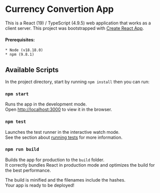 # Currency Convertion App

This is a React (19) / TypeScript (4.9.5) web application that works as a client server. This project was bootstrapped
with [Create React App](https://github.com/facebook/create-react-app).

#### Prerequisites:

```
* Node (v18.18.0)
* npm (9.8.1)
```

## Available Scripts

In the project directory, start by running ```npm install``` then you can run:

### `npm start`

Runs the app in the development mode.\
Open [http://localhost:3000](http://localhost:3000) to view it in the browser.

### `npm test`

Launches the test runner in the interactive watch mode.\
See the section about [running tests](https://facebook.github.io/create-react-app/docs/running-tests) for more
information.

### `npm run build`

Builds the app for production to the `build` folder.\
It correctly bundles React in production mode and optimizes the build for the best performance.

The build is minified and the filenames include the hashes.\
Your app is ready to be deployed!

